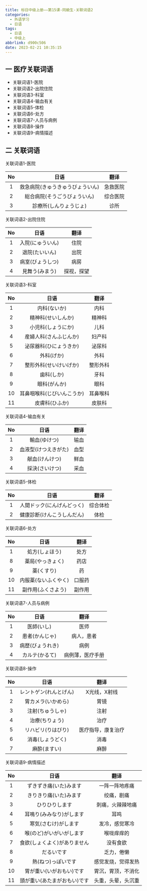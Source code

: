 ```yaml
---
title: 标日中级上册——第15课-同級生-关联词语2
categories:
  - 外语学习
  - 日语
tags:
  - 日语
  - 中级上
abbrlink: d900c506
date: 2023-02-21 10:35:15
---
```

## 一 医疗关联词语

* 关联词语1-医院
* 关联词语2-出院住院
* 关联词语3-科室
* 关联词语4-输血有关
* 关联词语5-体检
* 关联词语6-处方
* 关联词语7-人员与病例
* 关联词语8-操作
* 关联词语9-病情描述

<!--more-->

## 二 关联词语

关联词语1-医院

|  No  |               日语               |   翻译   |
| :--: | :------------------------------: | :------: |
|  1   | 救急病院(きゅうきゅうびょういん) | 急救医院 |
|  2   |   総合病院(そうごうびょういん)   | 综合医院 |
|  3   |      診療所(しんりょうじょ)      |   诊所   |

<!--more-->

关联词语2-出院住院

|  No  |       日语       |    翻译    |
| :--: | :--------------: | :--------: |
|  1   | 入院(にゅういん) |    住院    |
|  2   |  退院(たいいん)  |    出院    |
|  3   | 病室(びょうしつ) |    病房    |
|  4   |  見舞う(みまう)  | 探视，探望 |

关联词语3-科室

|  No  |            日语            |   翻译   |
| :--: | :------------------------: | :------: |
|  1   |        内科(ないか)        |   内科   |
|  2   |     精神科(せいしんか)     |  精神科  |
|  3   |     小児科(しょうにか)     |   儿科   |
|  4   |   産婦人科(さんふじんか)   |  妇产科  |
|  5   |   泌尿器科(ひにょうきか)   |  泌尿科  |
|  6   |         外科(げか)         |   外科   |
|  7   |   整形外科(せいけいげか)   | 整形外科 |
|  8   |         歯科(しか)         |   牙科   |
|  9   |        眼科(がんか)        |   眼科   |
|  10  | 耳鼻咽喉科(じびいんこうか) | 耳鼻喉科 |
|  11  |       皮膚科(ひふか)       |  皮肤科  |

关联词语4-输血有关

|  No  |         日语         | 翻译 |
| :--: | :------------------: | :--: |
|  1   |     輸血(ゆけつ)     | 输血 |
|  2   | 血液型(けつえきがた) | 血型 |
|  3   |    献血(けんけつ)    | 鲜血 |
|  4   |    採決(さいけつ)    | 采血 |

关联词语5-体检

|  No  |            日语            |   翻译   |
| :--: | :------------------------: | :------: |
|  1   | 人間ドック(にんげんどっく) | 综合体检 |
|  2   | 健康診断(けんこうしんだん) |   体检   |

关联词语6-处方

|  No  |         日语         |  翻译  |
| :--: | :------------------: | :----: |
|  1   |    処方(しょほう)    |  处方  |
|  8   |   薬局(やっきょく)   |  药店  |
|  9   |      薬(くすり)      |   药   |
|  10  | 内服薬(ないふくやく) | 口服药 |
|  11  |  副作用(ふくさよう)  | 副作用 |

关联词语7-人员与病例

|  No  |       日语       |       翻译       |
| :--: | :--------------: | :--------------: |
|  1   |    医師(いし)    |       医师       |
|  2   |  患者(かんじゃ)  |    病人，患者    |
|  3   | 病歴(びょうれき) |       病例       |
|  4   |  カルテ(かるて)  | 病例薄，医疗手册 |

关联词语8-操作

|  No  |          日语          |        翻译        |
| :--: | :--------------------: | :----------------: |
|  1   | レントゲン(れんとげん) |    X光线，X射线    |
|  2   |   胃カメラ(いかめら)   |        胃镜        |
|  3   |    注射(ちゅうしゃ)    |        注射        |
|  4   |     治療(ちりょう)     |        治疗        |
|  5   |   リハビリ(りはびり)   | 医疗指导，康复治疗 |
|  6   |    消毒(しょうどく)    |        消毒        |
|  7   |      麻酔(ますい)      |        麻醉        |

关联词语9-病情描述

|  No  |             日语             |        翻译        |
| :--: | :--------------------------: | :----------------: |
|  1   |    ずきずき痛(いた)みます    |   一阵一阵地疼痛   |
|  2   |    きりきり痛(いた)みます    |     绞痛，剧痛     |
|  3   |        ひりひりします        |  刺痛，火辣辣地痛  |
|  4   |   耳鳴り(みみなり)がします   |        耳鸣        |
|  5   |     寒気(さむけ)がします     |   发冷，感觉寒冷   |
|  6   |   喉(のど)がいがいがします   |     喉咙痒痒的     |
|  7   | 食欲(しょくよく)がありません |      没有食欲      |
|  8   |          だるいです          |     乏力，倦懒     |
|  9   |      熱(ねつ)っぽいです      | 感觉发烧，觉得发热 |
|  10  |   胃が重い(いがおもい)です   | 胃沉，胃顶，不消化 |
|  11  | 頭が重い(あたまがおもい)です | 头重，头晕，头沉重 |


